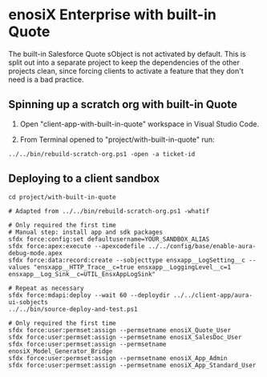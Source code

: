 # enosiX Enterprise with built-in Quote

The built-in Salesforce Quote sObject is not activated by default. This is split out into a separate
project to keep the dependencies of the other projects clean, since forcing clients to activate a
feature that they don't need is a bad practice.

## Spinning up a scratch org with built-in Quote

1. Open "client-app-with-built-in-quote" workspace in Visual Studio Code.

2. From Terminal opened to "project/with-built-in-quote" run:

```
../../bin/rebuild-scratch-org.ps1 -open -a ticket-id
```

## Deploying to a client sandbox

```
cd project/with-built-in-quote

# Adapted from ../../bin/rebuild-scratch-org.ps1 -whatif

# Only required the first time
# Manual step: install app and sdk packages
sfdx force:config:set defaultusername=YOUR_SANDBOX_ALIAS
sfdx force:apex:execute --apexcodefile ../../config/base/enable-aura-debug-mode.apex
sfdx force:data:record:create --sobjecttype ensxapp__LogSetting__c --values "ensxapp__HTTP_Trace__c=true ensxapp__LoggingLevel__c=1 ensxapp__Log_Sink__c=UTIL_EnsxAppLogSink"

# Repeat as necessary
sfdx force:mdapi:deploy --wait 60 --deploydir ../../client-app/aura-ui-sobjects
../../bin/source-deploy-and-test.ps1

# Only required the first time
sfdx force:user:permset:assign --permsetname enosiX_Quote_User
sfdx force:user:permset:assign --permsetname enosiX_SalesDoc_User
sfdx force:user:permset:assign --permsetname enosiX_Model_Generator_Bridge
sfdx force:user:permset:assign --permsetname enosiX_App_Admin
sfdx force:user:permset:assign --permsetname enosiX_App_Standard_User
```
